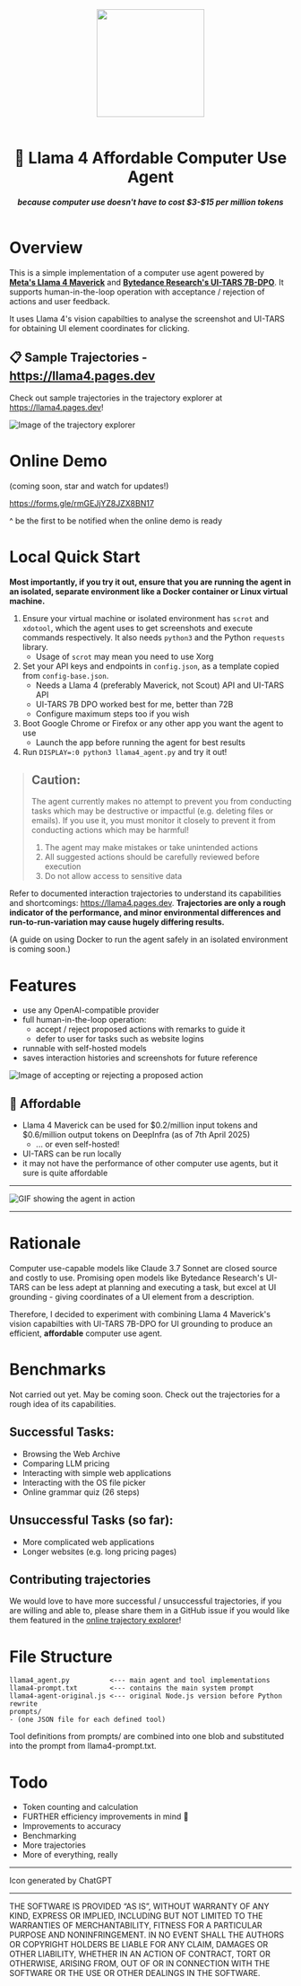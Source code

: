 <div align="center"> <img src="img/icon.png" width="192"/> </div>

<br>

<h1 align="center">
🤑 Llama 4 Affordable Computer Use Agent
</h1>

<div align="center">
<b><i>because computer use doesn't have to cost $3-$15 per million tokens</i></b>
</div>

<br>

# Overview

This is a simple implementation of a computer use agent powered by [**Meta's Llama 4 Maverick**](https://ai.meta.com/blog/llama-4-multimodal-intelligence/) and [**Bytedance Research's UI-TARS 7B-DPO**](https://github.com/bytedance/UI-TARS). It supports human-in-the-loop operation with acceptance / rejection of actions and user feedback.

It uses Llama 4's vision capabilties to analyse the screenshot and UI-TARS for obtaining UI element coordinates for clicking.

## 📋 Sample Trajectories - https://llama4.pages.dev

Check out sample trajectories in the trajectory explorer at https://llama4.pages.dev!

![Image of the trajectory explorer](img/explorer.png)

# Online Demo

(coming soon, star and watch for updates!)

https://forms.gle/rmGEJjYZ8JZX8BN17

^ be the first to be notified when the online demo is ready

# Local Quick Start

**Most importantly, if you try it out, ensure that you are running the agent in an isolated, separate environment like a Docker container or Linux virtual machine.**

1. Ensure your virtual machine or isolated environment has `scrot` and `xdotool`, which the agent uses to get screenshots and execute commands respectively. It also needs `python3` and the Python `requests` library.
   - Usage of `scrot` may mean you need to use Xorg
2. Set your API keys and endpoints in `config.json`, as a template copied from `config-base.json`.
   - Needs a Llama 4 (preferably Maverick, not Scout) API and UI-TARS API
   - UI-TARS 7B DPO worked best for me, better than 72B
   - Configure maximum steps too if you wish
3. Boot Google Chrome or Firefox or any other app you want the agent to use
   - Launch the app before running the agent for best results
4. Run `DISPLAY=:0 python3 llama4_agent.py` and try it out!

> ## **Caution:**
>
> The agent currently makes no attempt to prevent you from conducting tasks which may be destructive or impactful (e.g. deleting files or emails). If you use it, you must monitor it closely to prevent it from conducting actions which may be harmful!
> 1. The agent may make mistakes or take unintended actions 
> 2. All suggested actions should be carefully reviewed before execution
> 4. Do not allow access to sensitive data

Refer to documented interaction trajectories to understand its capabilities and shortcomings: https://llama4.pages.dev. **Trajectories are only a rough indicator of the performance, and minor environmental differences and run-to-run-variation may cause hugely differing results.**

(A guide on using Docker to run the agent safely in an isolated environment is coming soon.)

# Features

- use any OpenAI-compatible provider
- full human-in-the-loop operation:
  - accept / reject proposed actions with remarks to guide it
  - defer to user for tasks such as website logins
- runnable with self-hosted models
- saves interaction histories and screenshots for future reference

![Image of accepting or rejecting a proposed action](img/accept-reject.png)

## 🤑 Affordable
- Llama 4 Maverick can be used for $0.2/million input tokens and $0.6/million output tokens on DeepInfra (as of 7th April 2025)
  - ... or even self-hosted!
- UI-TARS can be run locally
- it may not have the performance of other computer use agents, but it sure is quite affordable

---

![GIF showing the agent in action](img/demo.gif)

---

# Rationale

Computer use-capable models like Claude 3.7 Sonnet are closed source and costly to use. Promising open models like Bytedance Research's UI-TARS can be less adept at planning and executing a task, but excel at UI grounding - giving coordinates of a UI element from a description.

Therefore, I decided to experiment with combining Llama 4 Maverick's vision capabilties with UI-TARS 7B-DPO for UI grounding to produce an efficient, **affordable** computer use agent.

# Benchmarks

Not carried out yet. May be coming soon. Check out the trajectories for a rough idea of its capabilities.

## Successful Tasks:
- Browsing the Web Archive
- Comparing LLM pricing
- Interacting with simple web applications
- Interacting with the OS file picker
- Online grammar quiz (26 steps)

## Unsuccessful Tasks (so far):
- More complicated web applications
- Longer websites (e.g. long pricing pages)

## Contributing trajectories
We would love to have more successful / unsuccessful trajectories, if you are willing and able to, please share them in a GitHub issue if you would like them featured in the [online trajectory explorer](https://llama4.pages.dev)!

# File Structure

```
llama4_agent.py          <--- main agent and tool implementations
llama4-prompt.txt        <--- contains the main system prompt
llama4-agent-original.js <--- original Node.js version before Python rewrite
prompts/
- (one JSON file for each defined tool)
```

Tool definitions from prompts/ are combined into one blob and substituted into the prompt from llama4-prompt.txt.

# Todo

- Token counting and calculation
- FURTHER efficiency improvements in mind 🤯
- Improvements to accuracy
- Benchmarking
- More trajectories
- More of everything, really

---

Icon generated by ChatGPT

---

THE SOFTWARE IS PROVIDED “AS IS”, WITHOUT WARRANTY OF ANY KIND, EXPRESS OR IMPLIED, INCLUDING BUT NOT LIMITED TO THE WARRANTIES OF MERCHANTABILITY, FITNESS FOR A PARTICULAR PURPOSE AND NONINFRINGEMENT. IN NO EVENT SHALL THE AUTHORS OR COPYRIGHT HOLDERS BE LIABLE FOR ANY CLAIM, DAMAGES OR OTHER LIABILITY, WHETHER IN AN ACTION OF CONTRACT, TORT OR OTHERWISE, ARISING FROM, OUT OF OR IN CONNECTION WITH THE SOFTWARE OR THE USE OR OTHER DEALINGS IN THE SOFTWARE.
